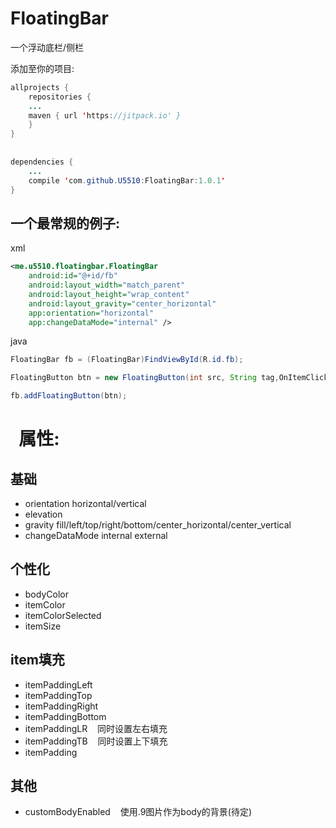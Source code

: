 # FloatingBar
一个浮动底栏/侧栏



添加至你的项目:

```java
allprojects {
    repositories {
	...
	maven { url 'https://jitpack.io' }
    }
}
  
  
dependencies {
    ...
    compile 'com.github.U5510:FloatingBar:1.0.1'
}
```

一个最常规的例子:
----
xml
```xml
<me.u5510.floatingbar.FloatingBar
    android:id="@+id/fb"
    android:layout_width="match_parent"
    android:layout_height="wrap_content"
    android:layout_gravity="center_horizontal"
    app:orientation="horizontal"
    app:changeDataMode="internal" />
```

java
```java
FloatingBar fb = (FloatingBar)FindViewById(R.id.fb);

FloatingButton btn = new FloatingButton(int src, String tag,OnItemClickListener listener);

fb.addFloatingButton(btn);
```
  
属性:
====

基础
----
* orientation  horizontal/vertical
* elevation
* gravity  fill/left/top/right/bottom/center_horizontal/center_vertical
* changeDataMode
    internal
    external

个性化
----
* bodyColor
* itemColor
* itemColorSelected
* itemSize

item填充
----
* itemPaddingLeft
* itemPaddingTop
* itemPaddingRight
* itemPaddingBottom
* itemPaddingLR
    同时设置左右填充
* itemPaddingTB
    同时设置上下填充
* itemPadding

其他
----
* customBodyEnabled
    使用.9图片作为body的背景(待定)
